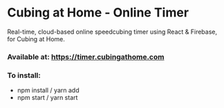 # Cubing at Home - Online Timer
Real-time, cloud-based online speedcubing timer using React & Firebase, for Cubing at Home.

### Available at: https://timer.cubingathome.com

### To install:
- npm install / yarn add
- npm start / yarn start
